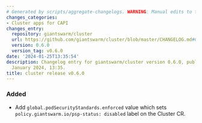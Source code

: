 ```yaml
---
# Generated by scripts/aggregate-changelogs. WARNING: Manual edits to this files will be overwritten.
changes_categories:
- Cluster apps for CAPI
changes_entry:
  repository: giantswarm/cluster
  url: https://github.com/giantswarm/cluster/blob/master/CHANGELOG.md#060---2024-01-25
  version: 0.6.0
  version_tag: v0.6.0
date: '2024-01-25T13:35:54'
description: Changelog entry for giantswarm/cluster version 0.6.0, published on 25
  January 2024, 13:35.
title: cluster release v0.6.0
---
```


### Added
- Add `global.podSecurityStandards.enforced` value which sets `policy.giantswarm.io/psp-status: disabled` label on the Cluster CR.
